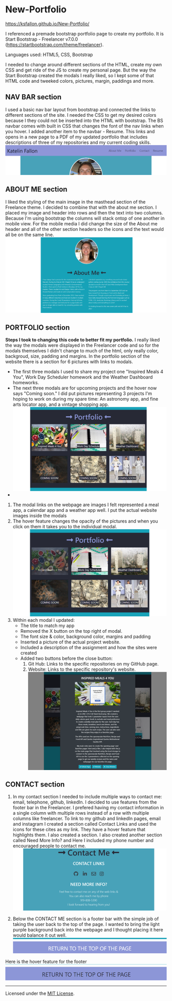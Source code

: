 # New-Portfolio
https://ksfallon.github.io/New-Portfolio/

I referenced a premade bootstrap portfolio page to create my portfolio. It is Start Bootstrap - Freelancer v7.0.0 (https://startbootstrap.com/theme/freelancer).

Languages used: HTML5, CSS, Bootstrap

I needed to change around different sections of the HTML, create my own CSS and get ride of the JS to create my personal page. But the way the Start Bootstrap created the modals I really liked, so I kept some of that HTML code and tweeked colors, pictures, margin, paddings and more.

## NAV BAR section
I used a basic nav bar layout from bootstrap and connected the links to different sections of the site. I needed the CSS to get my desired colors because I they could not be inserted into the HTML with bootstrap.
The BS navbar comes with built in CSS that changes the font of the nav links when you hover. I added another item to the navbar - Resume. This links and opens in a new page to a PDF of my updated portfolio that includes descriptions of three of my repositories and my current coding skills.
![navbar](https://github.com/ksfallon/New-Portfolio/blob/main/assets/img/portfolio/navbar.png)

## ABOUT ME section
I liked the styling of the main image in the masthead section of the Freelance theme. I decided to combine that with the about me section. I placed my image and header into rows and then the text into two columns. Because I'm using bootstrap the columns will stack ontop of one another in mobile view. 
For the mobile media I did change the size of the About me header and all of the other section headers so the icons and the text would all be on the same line. 
![aboutMe](https://github.com/ksfallon/New-Portfolio/blob/main/assets/img/portfolio/aboutMe.png)

## PORTFOLIO section
**Steps I took to changing this code to better fit my portfolio.**
I really liked the way the modals were displayed in the Freelancer code and so for the modals themselves I didn't change to much of the html, only really color, backgroud, size, padding and margins.
In the portfolio section of the website there is a section for 6 pictures with links to modals. 
* The first three modals I used to share my project one "Inspired Meals 4 You", Work Day Scheduler homework and the Weather Dashboard homeworks. 
* The next three modals are for upcoming projects and the hover now says "Coming soon." I did put pictures representing 3 projects I'm hoping to work on during my spare time: An astronomy app, and fine arts locator app, and a vintage shopping app.
![portfolio](https://github.com/ksfallon/New-Portfolio/blob/main/assets/img/portfolio/portfolio.png)
* 

1. The modal links on the webpage are images I felt represented a meal app, a calendar app and a weather app well. I put the actual website images inside the modals
2. The hover feature changes the opacity of the pictures and when you click on them it takes you to the individual modal.
![portfolioHover](https://github.com/ksfallon/New-Portfolio/blob/main/assets/img/portfolio/portfolioHover.png)
3. Within each modal I updated:
    - The title to match my app
    - Removed the X button on the top right of modal.
    - The font size & color, background color, margins and padding
    - Inserted a picture of the actual project website.
    - Included a description of the assignment and how the sites were created
    - Added two buttons before the close button:
        1. Git Hub: Links to the specific repositories on my GitHub page.
        2. Website: Links to the specific repository's website. 
![modal](https://github.com/ksfallon/New-Portfolio/blob/main/assets/img/portfolio/modal.png)


## CONTACT section
1. In my contact section I needed to include multiple ways to contact me: email, telephone, github, linkedIn. I decided to use features from the footer bar in the Freelancer. I prefered having my contact information in a single column with multiple rows instead of a row with multiple columns like freelancer. To link to my github and linkedIn pages, email and instagram I created a section called Contact Links and used the icons for these cites as my link. They have a hover feature that highlights them. I also created a section. I also created another section called Need More Info? and Here I included my phone number and encouraged people to contact me.
![contactme](https://github.com/ksfallon/New-Portfolio/blob/main/assets/img/portfolio/contactMe.png)


1. Below the CONTACT ME section is a footer bar with the simple job of taking the user back to the top of the page. I wanted to bring the light purple background back into the webpage and I thought placing it here would balance it out well.
![footer](https://github.com/ksfallon/New-Portfolio/blob/main/assets/img/portfolio/footer.png)

Here is the hover feature for the footer
![footerhover](https://github.com/ksfallon/New-Portfolio/blob/main/assets/img/portfolio/footerHover.png)

---
Licensed under the [MIT License](https://choosealicense.com/licenses/mit/#).